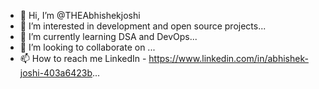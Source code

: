 - 👋 Hi, I’m @THEAbhishekjoshi
- 👀 I’m interested in development and open source projects...
- 🌱 I’m currently learning DSA and DevOps...
- 💞️ I’m looking to collaborate on ...
- 📫 How to reach me LinkedIn - https://www.linkedin.com/in/abhishek-joshi-403a6423b...
<!---
THEAbhishekjoshi/THEAbhishekjoshi is a ✨ special ✨ repository because its `README.md` (this file) appears on your GitHub profile.
You can click the Preview link to take a look at your changes.
--->
